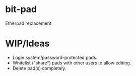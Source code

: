 # bit-pad
 Etherpad replacement

# WIP/Ideas
* Login system/password-protected pads.
* Whitelist ("share") pads with other users to allow editing.
* Delete pad(s) completely.